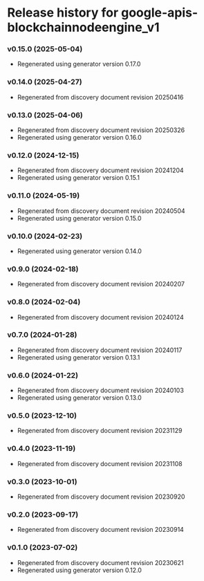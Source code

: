 # Release history for google-apis-blockchainnodeengine_v1

### v0.15.0 (2025-05-04)

* Regenerated using generator version 0.17.0

### v0.14.0 (2025-04-27)

* Regenerated from discovery document revision 20250416

### v0.13.0 (2025-04-06)

* Regenerated from discovery document revision 20250326
* Regenerated using generator version 0.16.0

### v0.12.0 (2024-12-15)

* Regenerated from discovery document revision 20241204
* Regenerated using generator version 0.15.1

### v0.11.0 (2024-05-19)

* Regenerated from discovery document revision 20240504
* Regenerated using generator version 0.15.0

### v0.10.0 (2024-02-23)

* Regenerated using generator version 0.14.0

### v0.9.0 (2024-02-18)

* Regenerated from discovery document revision 20240207

### v0.8.0 (2024-02-04)

* Regenerated from discovery document revision 20240124

### v0.7.0 (2024-01-28)

* Regenerated from discovery document revision 20240117
* Regenerated using generator version 0.13.1

### v0.6.0 (2024-01-22)

* Regenerated from discovery document revision 20240103
* Regenerated using generator version 0.13.0

### v0.5.0 (2023-12-10)

* Regenerated from discovery document revision 20231129

### v0.4.0 (2023-11-19)

* Regenerated from discovery document revision 20231108

### v0.3.0 (2023-10-01)

* Regenerated from discovery document revision 20230920

### v0.2.0 (2023-09-17)

* Regenerated from discovery document revision 20230914

### v0.1.0 (2023-07-02)

* Regenerated from discovery document revision 20230621
* Regenerated using generator version 0.12.0

